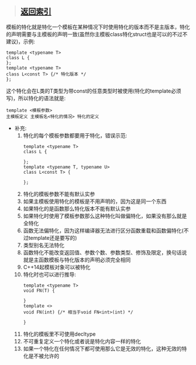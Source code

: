 > ## [返回索引](./index.md)

模板的特化就是特化一个模板在某种情况下时使用特化的版本而不是主版本，特化的声明需要与主模板的声明一致(虽然你主模板class特化struct也是可以的不过不建议)，示例:
```
template <typename T>
class L {
};
template <typename T>
class L<const T> {/* 特化版本 */
};
```
这个特化会在L类的T类型为带const的任意类型时被使用(特化的template必须写)，所以特化的语法就是:
```
template <模板参数>
主模板定义 主模板名<特化的情况> 特化的定义
```

- 补充:
    1. 特化的每个模板参数都要用于特化，错误示范:
        ```
        template <typename T>
        class L {
            
        };
        template <typename T, typename U>
        class L<const T> {
            
        };
        ```
    2. 特化的模板参数不能有默认实参
    3. 如果主模板使用特化的模板是不用声明的，因为这是同一个东西
    4. 如果特化的是函数那么特化版本不能有默认实参
    5. 如果特化时使用了模板参数那么这种特化叫做偏特化，如果没有那么就是全特化
    6. 函数无法偏特化，因为这样编译器无法进行区分函数重载和函数偏特化(不过template还是要写的)
    7. 类型别名无法特化
    8. 函数特化不能改变返回值、参数个数、参数类型、修饰及限定，换句话说就是主函数模板与特化版本的声明必须完全相同
    9. C++14起模板对象可以被特化
    10. 特化时也可以进行推导:
        ```
        template <typename T>
        void FN(T) {
            
        }
        template <>
        void FN(int) {/* 相当于void FN<int>(int) */
            
        }
        ```
    11. 特化的模板里不可使用decltype
    12. 不可重复定义一个特化或者说是特化内容一样的特化
    13. 如果一个特化在任何情况下都可使用那么它是无效的特化，这种无效的特化是不被允许的